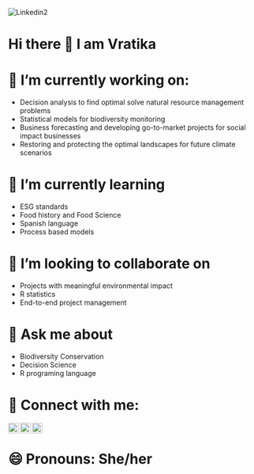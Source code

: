 
![Linkedin2](https://user-images.githubusercontent.com/32778613/140745763-32e38bf1-7f2a-467b-bb05-d4d08beff198.png)
# Hi there 👋 I am Vratika 


# 🔭 I’m currently working on:
 - Decision analysis to find optimal solve natural resource management problems
 - Statistical models for biodiversity monitoring
 - Business forecasting and developing go-to-market projects for social impact businesses
 - Restoring and protecting the optimal landscapes for future climate scenarios
# 🌱 I’m currently learning 
- ESG standards
- Food history and Food Science 
- Spanish language
- Process based models

# 👯 I’m looking to collaborate on 
- Projects with meaningful environmental impact
- R statistics
- End-to-end project management

# 💬 Ask me about 
- Biodiversity Conservation
- Decision Science
- R programing language 

# 🤝 Connect with me:
<a href= "mailto:chaudharyv@ufl.edu"><img align="left" src= "https://github.com/vratchaudhary/netifyportfolio/blob/7080048442c896673af9626b0e4ee7fa3605ec70/content/About/iu_2.png" width="21px"/></a> <a href= "https://www.linkedin.com/in/vratika-chaudhary/"><img align="left" src= "https://github.com/vratchaudhary/netifyportfolio/blob/b7d3fdd4032b38faa897a73068d2b4a3b48e7862/content/About/In-Blue-128@2x.png" width="21px"/></a> <a href= "https://www.vratikachaudhary.com/about/"><img align="left" src= "https://github.com/vratchaudhary/netifyportfolio/blob/7080048442c896673af9626b0e4ee7fa3605ec70/content/About/iu.jpg" width="21px"/></a>
</br>

# 😄 Pronouns: She/her


